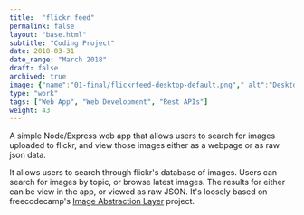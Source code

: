 ```yaml
---
title:  "flickr feed"
permalink: false
layout: "base.html"
subtitle: "Coding Project"
date: 2018-03-31
date_range: "March 2018"
draft: false
archived: true
image: {"name":"01-final/flickrfeed-desktop-default.png"," alt":"Desktop Latest Results"}
type: "work"
tags: ["Web App", "Web Development", "Rest APIs"]
weight: 43
---
```

A simple Node/Express web app that allows users to search for images uploaded to flickr, and view those images either as a webpage or as raw json data.

It allows users to search through flickr's database of images. Users can search for images by topic, or browse latest images. The results for either can be view in the app, or viewed as raw JSON. It's loosely based on freecodecamp's [Image Abstraction Layer](https://www.freecodecamp.org/challenges/image-search-abstraction-layer) project.